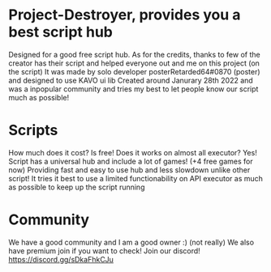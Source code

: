 # Project-Destroyer, provides you a best script hub
Designed for a good free script hub. As for the credits, thanks to few of the creator has their script and helped everyone out and me on this project (on the script)
It was made by solo developer posterRetarded64#0870 (poster) and designed to use KAVO ui lib
Created around Janurary 28th 2022 and was a inpopular community and tries my best to let people know our script much as possible!
# Scripts
How much does it cost? Is free!
Does it works on almost all executor? Yes!
Script has a universal hub and include a lot of games! (+4 free games for now)
Providing fast and easy to use hub and less slowdown unlike other script! It tries it best to use a limited functionability on API executor as much as possible to keep up the script running
# Community
We have a good community and I am a good owner :) (not really)
We also have premium join if you want to check!
Join our discord! https://discord.gg/sDkaFhkCJu
